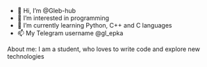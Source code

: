 - 👋 Hi, I’m @Gleb-hub
- 👀 I’m interested in programming
- 🌱 I’m currently learning Python, C++ and C languages
- 📫 My Telegram username @gl_epka 

About me:
I am a student, who loves to write code and explore new technologies


<!---
Gleb-hub/Gleb-hub is a ✨ special ✨ repository because its `README.md` (this file) appears on your GitHub profile.
You can click the Preview link to take a look at your changes.
--->
